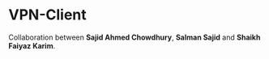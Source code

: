 # VPN-Client

Collaboration between **Sajid Ahmed Chowdhury**, **Salman Sajid** and **Shaikh Faiyaz Karim**.
